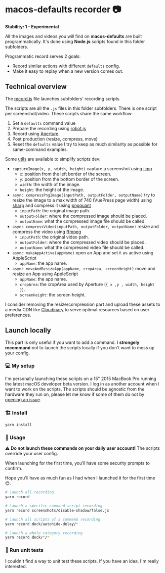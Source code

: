 # macos-defaults recorder 📷

**Stability: 1 - Experimental**

All the images and videos you will find on **macos-defaults** are built programmatically. It's done using **Node.js** scripts found in this folder subfolders.

Programmatic record serves 2 goals:

- Record similar actions with different `defaults` config.
- Make it easy to replay when a new version comes out.

## Technical overview

The [record.js](./record.js) file launches subfolders' recording scripts.

The scripts are all the `.js` files in this folder subfolders. There is one script per screenshot/video. These scripts share the same workflow:

1. Set a `defaults` command value
2. Prepare the recording using [robot.js](https://github.com/octalmage/robotjs)
3. Record using [Aperture](https://github.com/wulkano/aperture-node)
4. Post production (resize, compress, move)
5. Reset the `defaults` value
   I try to keep as much similarity as possible for same-command examples.

Some [utils](./utils.js) are available to simplify scripts dev:

- `captureImage(x, y, width, height)` capture a screenshot using [jimp](https://github.com/oliver-moran/jimp)
  - `x`: position from the left border of the screen.
  - `y`: position from the bottom border of the screen.
  - `width`: the width of the image.
  - `height`: the height of the image.
- `async compressPngImage(inputPath, outputFolder, outputName)` try to resize the image to a max width of 740 (VuePress page width) using [sharp](https://github.com/lovell/sharp) and compress it using [pngquant](https://github.com/xiangshouding/node-pngquant-native)
  - `inputPath`: the original image path.
  - `outputFolder`: where the compressed image should be placed.
  - `outputName`: what the compressed image file should be called.
- `async compressVideo(inputPath, outputFolder, outputName)` resize and compress the video using [ffmpeg](https://ffmpeg.org)
  - `inputPath`: the original video path.
  - `outputFolder`: where the compressed video should be placed.
  - `outputName`: what the compressed video file should be called.
- `async makeAppActive(appName)` open an App and set it as active using AppleScript
  - `appName`: the app name.
- `async moveAndResizeApp(appName, cropArea, screenHeight)` move and resize an App using AppleScript
  - `appName`: the app name.
  - `cropArea`: the cropArea used by Aperture (`{ x ,y , width, height }`).
  - `screenHeight`: the screen height.

I consider removing the resize/compression part and upload these assets to a media CDN like [Cloudinary](https://cloudinary.com) to serve optimal resources based on user preferences.

## Launch locally

This part is only useful if you want to add a command. I **strongely recommand** not to launch the scripts locally if you don't want to mess up your config.

### 💻 My setup

I'm personally launching these scripts on a 15" 2015 MacBook Pro running the latest macOS developer beta version. I log in as another account when I want to work on the scripts. The scripts should be agnostic from the hardware they run on, please let me know if some of them do not by [opening an issue](https://github.com/yannbertrand/macos-defaults/issues/new).

### 🏗 Install

```sh
yarn install
```

### 🚀 Usage

⚠️ **Do not launch these commands on your daily user account!** The scripts override your user config.

When launching for the first time, you'll have some security prompts to confirm.

Hope you'll have as much fun as I had when I launched it for the first time 😊.

```sh
# Launch all recording
yarn record

# Launch a specific command script recording
yarn record screenshots/disable-shadow/false.js

# Launch all scripts of a command recording
yarn record dock/autohide-delay/*

# Launch a whole category recording
yarn record dock/*/*
```

### 🚧 Run unit tests

I couldn't find a way to unit test these scripts. If you have an idea, I'm really interested.

